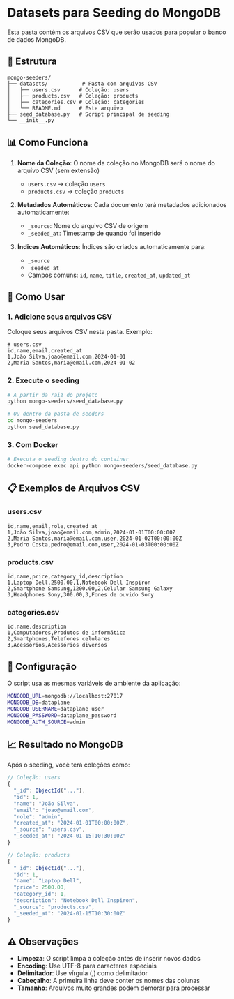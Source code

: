 # Datasets para Seeding do MongoDB

Esta pasta contém os arquivos CSV que serão usados para popular o banco de dados MongoDB.

## 📁 Estrutura

```
mongo-seeders/
├── datasets/           # Pasta com arquivos CSV
│   ├── users.csv      # Coleção: users
│   ├── products.csv   # Coleção: products
│   ├── categories.csv # Coleção: categories
│   └── README.md      # Este arquivo
├── seed_database.py   # Script principal de seeding
└── __init__.py
```

## 📊 Como Funciona

1. **Nome da Coleção**: O nome da coleção no MongoDB será o nome do arquivo CSV (sem extensão)
   - `users.csv` → coleção `users`
   - `products.csv` → coleção `products`

2. **Metadados Automáticos**: Cada documento terá metadados adicionados automaticamente:
   - `_source`: Nome do arquivo CSV de origem
   - `_seeded_at`: Timestamp de quando foi inserido

3. **Índices Automáticos**: Índices são criados automaticamente para:
   - `_source`
   - `_seeded_at`
   - Campos comuns: `id`, `name`, `title`, `created_at`, `updated_at`

## 🚀 Como Usar

### 1. Adicione seus arquivos CSV
Coloque seus arquivos CSV nesta pasta. Exemplo:

```csv
# users.csv
id,name,email,created_at
1,João Silva,joao@email.com,2024-01-01
2,Maria Santos,maria@email.com,2024-01-02
```

### 2. Execute o seeding
```bash
# A partir da raiz do projeto
python mongo-seeders/seed_database.py

# Ou dentro da pasta de seeders
cd mongo-seeders
python seed_database.py
```

### 3. Com Docker
```bash
# Executa o seeding dentro do container
docker-compose exec api python mongo-seeders/seed_database.py
```

## 📋 Exemplos de Arquivos CSV

### users.csv
```csv
id,name,email,role,created_at
1,João Silva,joao@email.com,admin,2024-01-01T00:00:00Z
2,Maria Santos,maria@email.com,user,2024-01-02T00:00:00Z
3,Pedro Costa,pedro@email.com,user,2024-01-03T00:00:00Z
```

### products.csv
```csv
id,name,price,category_id,description
1,Laptop Dell,2500.00,1,Notebook Dell Inspiron
2,Smartphone Samsung,1200.00,2,Celular Samsung Galaxy
3,Headphones Sony,300.00,3,Fones de ouvido Sony
```

### categories.csv
```csv
id,name,description
1,Computadores,Produtos de informática
2,Smartphones,Telefones celulares
3,Acessórios,Acessórios diversos
```

## 🔧 Configuração

O script usa as mesmas variáveis de ambiente da aplicação:

```bash
MONGODB_URL=mongodb://localhost:27017
MONGODB_DB=dataplane
MONGODB_USERNAME=dataplane_user
MONGODB_PASSWORD=dataplane_password
MONGODB_AUTH_SOURCE=admin
```

## 📈 Resultado no MongoDB

Após o seeding, você terá coleções como:

```javascript
// Coleção: users
{
  "_id": ObjectId("..."),
  "id": 1,
  "name": "João Silva",
  "email": "joao@email.com",
  "role": "admin",
  "created_at": "2024-01-01T00:00:00Z",
  "_source": "users.csv",
  "_seeded_at": "2024-01-15T10:30:00Z"
}

// Coleção: products
{
  "_id": ObjectId("..."),
  "id": 1,
  "name": "Laptop Dell",
  "price": 2500.00,
  "category_id": 1,
  "description": "Notebook Dell Inspiron",
  "_source": "products.csv",
  "_seeded_at": "2024-01-15T10:30:00Z"
}
```

## ⚠️ Observações

- **Limpeza**: O script limpa a coleção antes de inserir novos dados
- **Encoding**: Use UTF-8 para caracteres especiais
- **Delimitador**: Use vírgula (,) como delimitador
- **Cabeçalho**: A primeira linha deve conter os nomes das colunas
- **Tamanho**: Arquivos muito grandes podem demorar para processar 